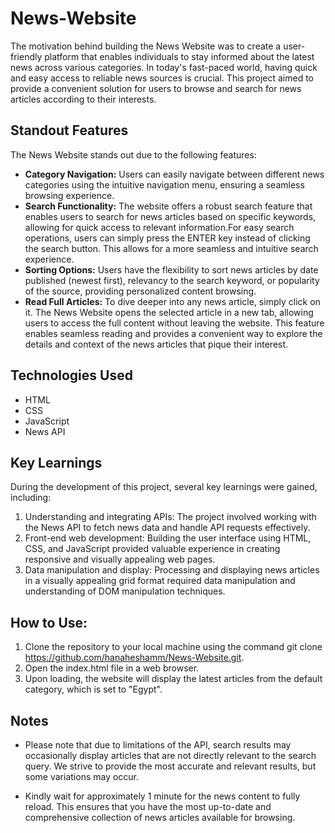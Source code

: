 # News-Website

<!-- ## Motivation -->
The motivation behind building the News Website was to create a user-friendly platform that enables individuals to stay informed about the latest news across various categories. In today's fast-paced world, having quick and easy access to reliable news sources is crucial. This project aimed to provide a convenient solution for users to browse and search for news articles according to their interests.

## Standout Features
The News Website stands out due to the following features:

* **Category Navigation:** Users can easily navigate between different news categories using the intuitive navigation menu, ensuring a seamless browsing experience.
* **Search Functionality:** The website offers a robust search feature that enables users to search for news articles based on specific keywords, allowing for quick access to relevant information.For easy search operations, users can simply press the ENTER key instead of clicking the search button. This allows for a more seamless and intuitive search experience.
* **Sorting Options:** Users have the flexibility to sort news articles by date published (newest first), relevancy to the search keyword, or popularity of the source, providing personalized content browsing.
*  **Read Full Articles:** To dive deeper into any news article, simply click on it. The News Website opens the selected article in a new tab, allowing users to access the full content without leaving the website. This feature enables seamless reading and provides a convenient way to explore the details and context of the news articles that pique their interest.

## Technologies Used
* HTML
* CSS
* JavaScript
* News API

## Key Learnings
During the development of this project, several key learnings were gained, including:

1) Understanding and integrating APIs: The project involved working with the News API to fetch news data and handle API requests effectively.
2) Front-end web development: Building the user interface using HTML, CSS, and JavaScript provided valuable experience in creating responsive and visually appealing web pages.
3) Data manipulation and display: Processing and displaying news articles in a visually appealing grid format required data manipulation and understanding of DOM manipulation techniques.

## How to Use:

1) Clone the repository to your local machine using the command git clone https://github.com/hanaheshamm/News-Website.git.
2) Open the index.html file in a web browser.
3) Upon loading, the website will display the latest articles from the default category, which is set to "Egypt".

## Notes
* Please note that due to limitations of the API, search results may occasionally display articles that are not directly relevant to the search query. We strive to provide the most accurate and relevant results, but some variations may occur.

* Kindly wait for approximately 1 minute for the news content to fully reload. This ensures that you have the most up-to-date and comprehensive collection of news articles available for browsing.
